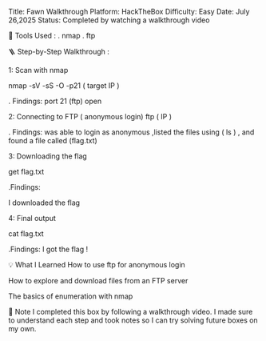 Title: Fawn Walkthrough
Platform: HackTheBox
Difficulty: Easy
Date: July 26,2025
Status: Completed by watching a walkthrough video

🧰 Tools Used :
. nmap
. ftp

🪜 Step-by-Step Walkthrough :

1: Scan with nmap 

nmap -sV -sS -O -p21 ( target IP ) 

. Findings: 
port 21 (ftp) open 

2: Connecting to FTP ( anonymous login) 
ftp ( IP ) 

. Findings: 
was able to login as anonymous ,listed the files using ( ls ) , and found a file called (flag.txt) 

3: Downloading the flag 

get flag.txt

.Findings:

I downloaded the flag

4: Final output 

cat flag.txt

.Findings:
I got the flag ! 

💡 What I Learned
How to use ftp for anonymous login

How to explore and download files from an FTP server

The basics of enumeration with nmap

🧠 Note
I completed this box by following a walkthrough video.
I made sure to understand each step and took notes so I can try solving future boxes on my own.




